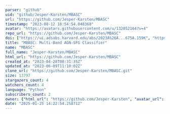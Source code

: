 ```yaml
---
parser: "github"
uid: "github/Jesper-Karsten/MBASC"
url: "https://github.com/Jesper-Karsten/MBASC"
timestamp: "2023-08-12 18:54:54.048368"
avatar: "https://avatars.githubusercontent.com/u/132052164?v=4"
repo_url: "https://github.com/Jesper-Karsten/MBASC"
doi: ["https://ui.adsabs.harvard.edu/abs/2023A%26A...675A.159K", "https://ui.adsabs.harvard.edu/abs/2023ascl.soft07060K/abstract"]
title: "MBASC: Multi-Band AGN-SFG Classifier"
name: "MBASC"
full_name: "Jesper-Karsten/MBASC"
html_url: "https://github.com/Jesper-Karsten/MBASC"
created_at: "2023-04-28T08:31:35Z"
updated_at: "2023-06-09T11:10:02Z"
clone_url: "https://github.com/Jesper-Karsten/MBASC.git"
size: 13797
stargazers_count: 4
watchers_count: 4
language: "Python"
subscribers_count: 2
owner: {"html_url": "https://github.com/Jesper-Karsten", "avatar_url": "https://avatars.githubusercontent.com/u/132052164?v=4", "login": "Jesper-Karsten", "type": "User"}
date: "2025-01-25 14:22:54.258712"
---
```

